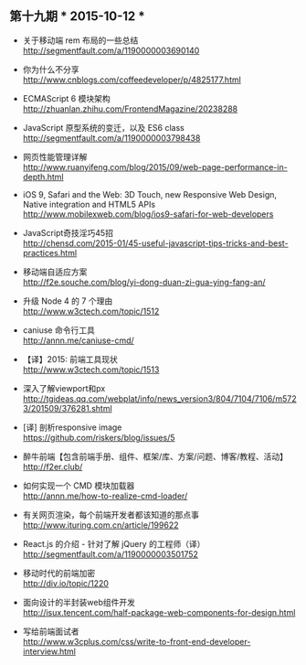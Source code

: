 ## 第十九期 * 2015-10-12 *

- 关于移动端 rem 布局的一些总结  
http://segmentfault.com/a/1190000003690140

- 你为什么不分享  
http://www.cnblogs.com/coffeedeveloper/p/4825177.html

- ECMAScript 6 模块架构  
http://zhuanlan.zhihu.com/FrontendMagazine/20238288

- JavaScript 原型系统的变迁，以及 ES6 class  
http://segmentfault.com/a/1190000003798438

- 网页性能管理详解  
http://www.ruanyifeng.com/blog/2015/09/web-page-performance-in-depth.html

- iOS 9, Safari and the Web: 3D Touch, new Responsive Web Design, Native integration and HTML5 APIs  
http://www.mobilexweb.com/blog/ios9-safari-for-web-developers

- JavaScript奇技淫巧45招  
http://chensd.com/2015-01/45-useful-javascript-tips-tricks-and-best-practices.html

- 移动端自适应方案  
http://f2e.souche.com/blog/yi-dong-duan-zi-gua-ying-fang-an/

- 升级 Node 4 的 7 个理由  
http://www.w3ctech.com/topic/1512

- caniuse 命令行工具  
http://annn.me/caniuse-cmd/

- 【译】2015: 前端工具现状  
http://www.w3ctech.com/topic/1513

- 深入了解viewport和px  
http://tgideas.qq.com/webplat/info/news_version3/804/7104/7106/m5723/201509/376281.shtml

- [译] 剖析responsive image  
https://github.com/riskers/blog/issues/5

- 醉牛前端【包含前端手册、组件、框架/库、方案/问题、博客/教程、活动】   
http://f2er.club/

- 如何实现一个 CMD 模块加载器  
http://annn.me/how-to-realize-cmd-loader/

- 有关网页渲染，每个前端开发者都该知道的那点事  
http://www.ituring.com.cn/article/199622

- React.js 的介绍 - 针对了解 jQuery 的工程师（译）  
http://segmentfault.com/a/1190000003501752

- 移动时代的前端加密  
http://div.io/topic/1220

- 面向设计的半封装web组件开发  
http://isux.tencent.com/half-package-web-components-for-design.html

- 写给前端面试者  
http://www.w3cplus.com/css/write-to-front-end-developer-interview.html

